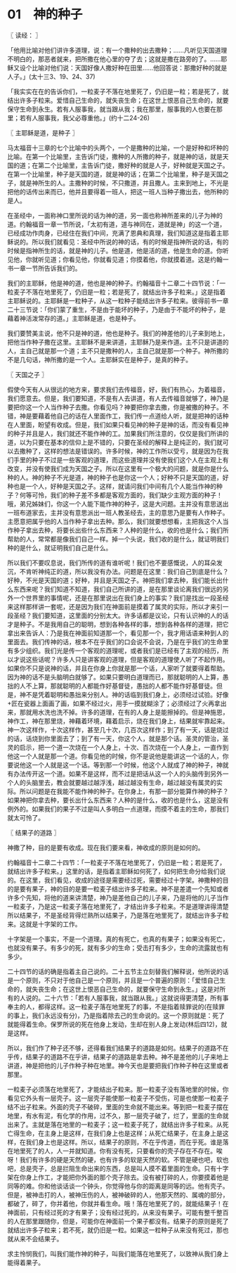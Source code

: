# 01　神的种子



〖 读经： 〗

「他用比喻对他们讲许多道理，说：有一个撒种的出去撒种；……凡听见天国道理不明白的，那恶者就来，把所撒在他心里的夺了去；这就是撒在路旁的了。……耶稣又设个比喻对他们说：天国好像人撒好种在田里……他回答说：那撒好种的就是人子。」(太十三3、19、24、37)

「我实实在在的告诉你们，一粒麦子不落在地里死了，仍旧是一粒；若是死了，就结出许多子粒来。爱惜自己生命的，就失丧生命；在这世上恨恶自己生命的，就要保守生命到永生。若有人服事我，就当跟从我；我在那里，服事我的人也要在那里；若有人服事我，我父必尊重他。」(约十二24-26)



〖 主耶稣是道，是种子 〗

马太福音十三章的七个比喻中的头两个，一个是撒种的比喻，一个是好种和坏种的比喻。在第一个比喻里，主告诉门徒，撒种的人所撒的种子，就是神的话，就是天国的道；在第二个比喻里，主告诉门徒，撒好种的就是人子，好种就是天国之子。在第一个比喻里，种子是天国的道，就是神的话；在第二个比喻里，种子是天国之子，就是神所生的人。主撒种的时候，不只撒道，并且撒人。主来到地上，不光是把他的话传出来而已，他并且要得着一班人，把这一班人当种子撒出去，他所种的是人。

在圣经中，一面称神口里所说的话为神的道，另一面也称神所差来的儿子为神的道。约翰福音一章一节所说，「太初有道，道与神同在，道就是神」的这一个道，已经成功作肉身，已经住在我们中间，充满了恩典和真理，我们知道这是指着主耶稣说的。所以我们就看见：圣经中所说的神的话，有的时候是指神所说的话，有的时候是指神所生的话，就是神的儿子。他是道，他是活的道，他是生命的道。你听见他，你就听见道；你看见他，你就看见道；你摸着他，你就摸着道。这是约翰一书一章一节所告诉我们的。

我们的主耶稣，他是神的道，他也是神的种子。约翰福音十二章二十四节说：「一粒麦子不落在地里死了，仍旧是一粒；若是死了，就结出许多子粒来。」这是指着主耶稣说的。主耶稣是一粒种子，从这一粒种子能结出许多子粒来。彼得前书一章二十三节说：「你们蒙了重生，不是由于能坏的种子，乃是由于不能坏的种子，是藉着神活泼常存的道。」主耶稣是道，也是种子。

我们要赞美主说，他不只是神的道，他也是种子。我们的神差他的儿子来到地上，把他当作种子撒在这里。主耶稣不是来讲道，主耶稣乃是来作道。主不只是讲道的人，主自己就是那一个道；主不只是撒种的人，主自己就是那一个种子。神所撒的不是几句话，神所撒的是一个人。主耶稣实在是种子，是真的种子。



〖 天国之子 〗

假使今天有人从很远的地方来，要求我们去传福音，好，我们有热心，为着福音，我们愿意去。但是，我们要知道，不是有人去讲道，有人去传福音就够了，神乃是要把你这一个人当作种子去撒。你看见吗？神要把你拿去撒，你是被撒的种子。不错，神是要藉着他自己的话在人里面作工，我们传一点道给人听，就是把神的话种在人里面，盼望有收成。但是，我们如果只看见神的种子是神的话，而没有看见神的种子并且是人，我们就还不能作神的工。加果我们所注意的，仅仅是我们所讲的道，以为只要在基本的信仰上是不错的，只要在圣经的解释上是纯正的，我们就可以去撒种了，这样的想法是错误的。许多时候，神的工作所以受亏，就是因为在我们手里的种子不过是一些客观的道理，而这些道理并没有使我们这个人在主观上有改变，并没有使我们成为天国之子。所以在这里有一个极大的问题，就是你是什么种的人。神的种子不光是道，神的种子也是你这一个人；好种不只是天国的道，好种也是一个人，好种是天国之子。这样，就请问我们中间有几个人能当作神的种子？何等可怜，我们的种子差不多都是客观方面的，我们缺少主观方面的种子！哦，弟兄姊妹们，你这一个人能下能作神的种子，这是大问题。主并没有意思送出一班布道家去，主并没有意思派出一班人教圣经去，主的意思乃是要有人作种子。主愿意把属乎他的人当作种子拿出去种。那么，我们就要想想看，主把我这个人当作种子拿出去种，将要长出些什么东西来？人种的是什么，收的也是什么；我们所帮助的人，常常都是像我们自己一样。掉一个头说，我们收的是什么，就证明我们种的是什么，就证明我们自己是什么。

所以我们不要叹息说，我们所传的道有谁听呢！我们也不要感慨说，人的耳朵发沉，不肯听神纯正的道，所以我没有办法。问题是在这里：我们自己到底是什么？好种，不光是天国的道；好种，并且是天国之子。神把我们拿去种，我们能长出什么东西来呢？我们知道不知道，我们自己所讲的道，是在那里谈论离我们很远的另外一个世界里的事情呢，还是在那里说出在我们身上的事实？我们是找出一段圣经来这样那样讲一套呢，还是因为我们在神面前是摸着了属灵的实际，所以才来引一段圣经？我们要知道，这里面的分别太大。许多话都是议论，只有认识神的人的话才是种子。不是我用自己的聪明，想到各种各样的事，想到各种各样的道理，把它拿出来告诉人：乃是我在神面前知道那一个，看见那一个，我才用话语来种到人的里面去。我们传神的话，根本不在乎我们的口会说不会说，乃是在乎我们的生命里有多少组织。我们光是传一个客观的道理呢，或者我们是已经有了主观的经历，所以才说这些话呢？许多人只是讲客观的道理，但是客观的道理使人听了不起作用。如果你不只是说神的话，并且在你身上你就是那一个话，人家听了就要得着帮助。因为神的话不是头脑明白就够了。如果只要明白道理而已，那就聪明的人上算，愚拙的人不上算，那就聪明的人都能作好基督徒，愚拙的人都不能作好基督徒。但是，神不是凭着聪明和愚拙来分别人。神的话临到我们身上，必须经过试验。好像匠在瓷器上面画了画，如果不经过火，用手一摸就糊涂了；必须经过了火再拿出来，那就用水洗也洗不掉。许多的道理，在有的人身上是能擦掉的。但是神施恩，神作工，神在那里烧，神藉着环境，藉着启示，烧在我们身上，结果就牢靠起来。神一次这样作，十次这样作，甚至几十次，几百次这样作；到了有一天，话是烧过的话，话烧到你里面去了；到了有一天，你这个人，就是那个话。圣灵的管治，圣灵的启示，把一个道一次烧在一个人身上，十次、百次烧在一个人身上，一直作到他这一个人就是那一个道。你看见他的时候，你不是说他是能讲这一个话的人，你要说他这一个人就是这一个话。等到那一个时候，他这个人就成了神的种子，神就有办法传开这一个道。如果不是这样，而不过是把话从这一个人的头脑传到另外一个人的头脑里去，教会就要越过越浮浅，越过越没有生命，越过越没有属灵的实际。所以问题是在我能不能作神的种子。在你身上，有那一部分能算作神的种子？如果神把你拿去种，要长出什么东西来？人种的是什么，收的也是什么，这是没有例外的。如果我们的果子不过是叫人多明白一点道理，而摸不着主的生命，那我们就太可怜了。



〖 结果子的道路 〗

神撒了种，目的是要有收成。现在我们要来看，神收成的原则是如何的。

约翰福音十二章二十四节：「一粒麦子不落在地里死了，仍旧是一粒；若是死了，就结出许多子粒来。」这里的话，是指着主耶稣如何死了，如何把生命分给我们说的。在这里，我们看见，收成的途径是需要经过死，需要经过十字架。神撒种的目的是要有果子，神的目的是要一粒麦子结出许多子粒来。神不是差遣一个先知或者许多个先知，将他的道来讲清楚，神乃是差他自己的儿子来，乃是将他的儿子当作一粒麦子，乃是这一粒麦子落在地里死了，才结出许多子粒来。不是道理讲得清楚所以结果子，不是圣经背得烂熟所以结果子，乃是落在地里死了，就结出许多子粒来。这就是十字架的工作。

十字架是一个事实，不是一个道理。真的有死亡，也真的有果子；如果没有死亡，也就没有果子。有多少的死，就有多少的生命；受击打有多少，生命的流露就也有多少。

二十四节的话的确是指着主自己说的。二十五节主立刻替我们解释说，他所说的话是一个原则，不只对于他自己是一个原则，并且是一个普遍的原则：「爱惜自己生命的，就失丧生命；在这世上恨恶自己生命的，就要保守生命到永生。」这是对所有的人说的。二十六节：「若有人服事我，就当跟从我。」这就说得更清楚，所有事奉主的人，都得这样。这一粒麦子落在地里死了的事，不是指着赎罪说的(在赎罪的事上，我们永远没有分)，乃是指着除去己的生命说的。这一个原则就是：死了就能得着生命。保罗所说的死在他身上发动，生却在别人身上发动(林后四12)，就是这样。

所以，我们作了种子还不够，还得看我们结果子的道路是如何。结果子的道路不在乎传，结果子的道路不在乎讲，结果子的道路是拿去种。神不是差他的儿子来地上讲道，神是把他的儿子作种子种在地里。神今天也是要把我们作种子种在这里或者那里。

一粒麦子必须落在地里死了，才能结出子粒来。那一粒麦子没有落地里的时候，你看见它外头有一层壳子。这一层壳子能使那一粒麦子不受伤，可是也使那一粒麦子结不出子粒来。外面的壳子不破碎，里面的生命就不能出来。等到把一粒麦子摆在地里，有水有泥，有化学的作用，过不久，那一层壳子破了，烂了，里面的生命就出来了。主就是落在地里的一粒麦子；这一粒麦子死了，就结出许多子粒来。从死亡得生命，在主身上是这样，在我们身上也是这样；从死亡结果子，在主身上是这样，在我们身上也是这样。所以，结果子的原则，不在乎传道，而在乎死。谁是落在地里死了的人，人一并就知道。你有没有死，只要看你的壳子存在不存在。唉呀！我们有许多的硬是天然的硬，也有许多的软是天然的软。不管是硬也吧，软也吧，总是壳子，总是拦阻生命出来的东西，总是叫人摸不着里面的生命。只有十字架在你身上作工，才能把你外面的那个壳子除去。没有被打碎的人，你要摸着他是同等的难。你和他谈话谈一个钟头，你觉得他与你的距离是同等的远。他有壳子。但是，被神击打的人，被神压伤的人，被神破碎的人，他那天然的、属魂的部分，都破了，碎了，你并着他，你就并看生命。哦！落在地里死了的，就能结果子！在神面前，只有经过死的才有果子；没有经过死的，从来没有果子。可能有整千整百的人在那里跟随你，但是，可能你在神面前一个果子都没有。结果子的原则是死了就结出许多子粒来；若不死，就仍旧是一粒。如果这一粒种子从来没有死过，那也就从来不会结果子。

求主怜悯我们，叫我们能作神的种子，叫我们能落在地里死了，以致神从我们身上能得着果子。

